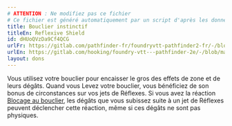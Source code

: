 ```yaml
---
# ATTENTION : Ne modifiez pas ce fichier
# Ce fichier est généré automatiquement par un script d'après les données du module Foundry VTT officiel et de sa traduction
title: Bouclier instinctif
titleEn: Reflexive Shield
id: dHUoQVzDa9Cf4QCG
urlFr: https://gitlab.com/pathfinder-fr/foundryvtt-pathfinder2-fr/-/blob/master/data/feats/dHUoQVzDa9Cf4QCG.htm
urlEn: https://gitlab.com/hooking/foundry-vtt---pathfinder-2e/-/blob/master/packs/data/feats.db/reflexive-shield.json
layout: dons
---
```

Vous utilisez votre bouclier pour encaisser le gros des effets de zone et de leurs dégâts. Quand vous Levez votre bouclier, vous bénéficiez de son bonus de circonstances sur vos jets de Réflexes. Si vous avez la réaction [Blocage au bouclier](../capacités-monstres/blocage-au-bouclier.md), les dégâts que vous subissez suite à un jet de Réflexes peuvent déclencher cette réaction, même si ces dégâts ne sont pas physiques.
